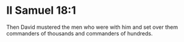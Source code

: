 # II Samuel 18:1

Then David mustered the men who were with him and set over them commanders of thousands and commanders of hundreds.
